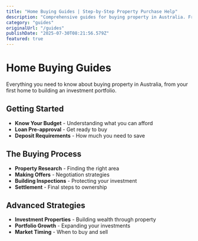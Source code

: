 ```yaml
---
title: "Home Buying Guides | Step-by-Step Property Purchase Help"
description: "Comprehensive guides for buying property in Australia. From first home buyers to investment strategies."
category: "guides"
originalUrl: "/guides"
publishDate: "2025-07-30T08:21:56.579Z"
featured: true
---
```


# Home Buying Guides

Everything you need to know about buying property in Australia, from your first home to building an investment portfolio.

## Getting Started
- **Know Your Budget** - Understanding what you can afford
- **Loan Pre-approval** - Get ready to buy
- **Deposit Requirements** - How much you need to save

## The Buying Process  
- **Property Research** - Finding the right area
- **Making Offers** - Negotiation strategies
- **Building Inspections** - Protecting your investment
- **Settlement** - Final steps to ownership

## Advanced Strategies
- **Investment Properties** - Building wealth through property
- **Portfolio Growth** - Expanding your investments
- **Market Timing** - When to buy and sell

